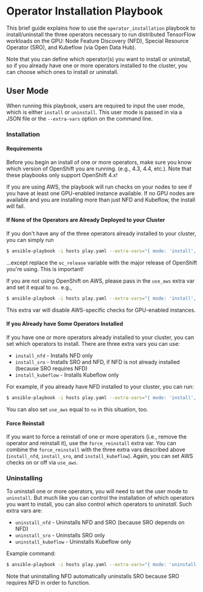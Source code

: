 # Operator Installation Playbook

This brief guide explains how to use the `operator_installation` playbook to install/uninstall the three operators necessary to run distributed TensorFlow workloads on the GPU: Node Feature Discovery (NFD), Special Resource Operator (SRO), and Kubeflow (via Open Data Hub).

Note that you can define which operator(s) you want to install or uninstall, so if you already have one or more operators installed to the cluster, you can choose which ones to install or uninstall.

## User Mode

When running this playbook, users are required to input the user mode, which is either `install` or `uninstall`. This user mode is passed in via a JSON file or the `--extra-vars` option on the command line.

### Installation

#### Requirements

Before you begin an install of one or more operators, make sure you know which version of OpenShift you are running. (e.g., 4.3, 4.4, etc.). Note that these playbooks only support OpenShift 4.x!

If you are using AWS, the playbook will run checks on your nodes to see if you have at least one GPU-enabled instance available. If no GPU nodes are available and you are installing more than just NFD and Kubeflow, the install will fail.

#### If None of the Operators are Already Deployed to your Cluster

If you don't have any of the three operators already installed to your cluster, you can simply run

```bash
$ ansible-playbook -i hosts play.yaml --extra-vars="{ mode: 'install', oc_release: '4.3' }"
```

...except replace the `oc_release` variable with the major release of OpenShift you're using. This is important!

If you are not using OpenShift on AWS, please pass in the `use_aws` extra var and set it equal to `no`. e.g.,

```bash
$ ansible-playbook -i hosts play.yaml --extra-vars="{ mode: 'install', oc_release: '4.3', use_aws: 'no' }"
```

This extra var will disable AWS-specific checks for GPU-enabled instances.

#### If you Already have Some Operators Installed

If you have one or more operators already installed to your cluster, you can set which operators to install. There are three extra vars you can use:

  - `install_nfd` - Installs NFD only
  - `install_sro` - Installs SRO and NFD, if NFD is not already installed (because SRO requires NFD)
  - `install_kubeflow` - Installs Kubeflow only


For example, if you already have NFD installed to your cluster, you can run:

```bash
$ ansible-playbook -i hosts play.yaml --extra-vars="{ mode: 'install', oc_release: '4.3', install_nfd: 'no', install_sro: 'yes', install_kubeflow: 'yes' }"
```

You can also set `use_aws` equal to `no` in this situation, too.

#### Force Reinstall

If you want to force a reinstall of one or more operators (i.e., remove the operator and reinstall it), use the `force_reinstall` extra var. You can combine the `force_reinstall` with the three extra vars described above (`install_nfd`, `install_sro`, and `install_kubeflow`). Again, you can set AWS checks on or off via `use_aws`.

### Uninstalling

To uninstall one or more operators, you will need to set the user mode to `uninstall`. But much like you can control the installation of which operators you want to install, you can also control which operators to *uninstall*. Such extra vars are:

  - `uninstall_nfd` - Uninstalls NFD and SRO (because SRO depends on NFD)
  - `uninstall_sro` - Uninstalls SRO only
  - `uninstall_kubeflow` - Uninstalls Kubeflow only

Example command:

```bash
$ ansible-playbook -i hosts play.yaml --extra-vars="{ mode: 'uninstall', oc_release: '4.3', uninstall_nfd: 'no', uninstall_sro: 'yes', uninstall_kubeflow: 'yes' }"
```

Note that uninstalling NFD automatically uninstalls SRO because SRO requires NFD in order to function.
